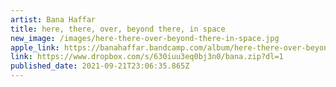 ```yaml
---
artist: Bana Haffar
title: here, there, over, beyond there, in space
new_image: /images/here-there-over-beyond-there-in-space.jpg
apple_link: https://banahaffar.bandcamp.com/album/here-there-over-beyond-there-in-space
link: https://www.dropbox.com/s/630iuu3eq0bj3n0/bana.zip?dl=1
published_date: 2021-09-21T23:06:35.865Z
---
```


